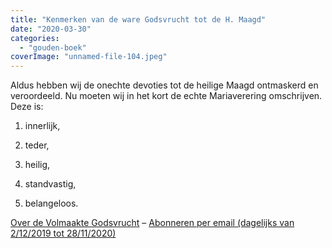 ```yaml
---
title: "Kenmerken van de ware Godsvrucht tot de H. Maagd"
date: "2020-03-30"
categories: 
  - "gouden-boek"
coverImage: "unnamed-file-104.jpeg"
---
```


Aldus hebben wij de onechte devoties tot de heilige Maagd ontmaskerd en veroordeeld. Nu moeten wij in het kort de echte Mariaverering omschrijven. Deze is:

1) innerlijk,

2) teder,

3) heilig,

4) standvastig,

5) belangeloos.

[Over de Volmaakte Godsvrucht](/blog/een-jaar-lang-volmaakte-godsvrucht/) – [Abonneren per email (dagelijks van 2/12/2019 tot 28/11/2020)](http://eepurl.com/9RKvX)
